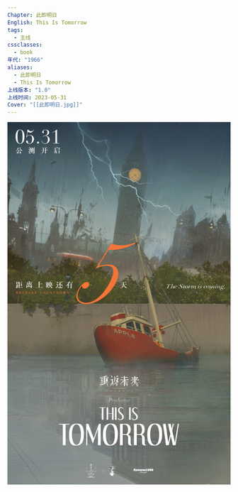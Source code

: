 ```yaml
---
Chapter: 此即明日
English: This Is Tomorrow
tags:
  - 主线
cssclasses:
  - book
年代: "1966"
aliases:
  - 此即明日
  - This Is Tomorrow
上线版本: "1.0"
上线时间: 2023-05-31
Cover: "[[此即明日.jpg]]"
---
```

![cover](assets/序幕%20此即明日.assets/此即明日.jpg)